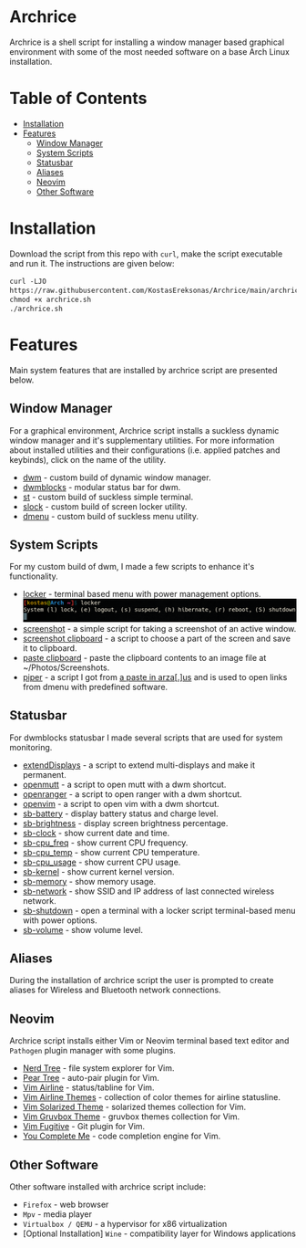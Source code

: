 # Archrice

Archrice is a shell script for installing a window manager based graphical environment with some of the most needed software on a base Arch Linux installation.

Table of Contents
=================
* [Installation](#Installation)
* [Features](#Features)
	* [Window Manager](#Window-Manager)
	* [System Scripts](#System-Scripts)
	* [Statusbar](#Statusbar)
	* [Aliases](#Aliases)
	* [Neovim](#Neovim)
	* [Other Software](#Other-Software)

# Installation

Download the script from this repo with `curl`, make the script executable and run it.
The instructions are given below:

```
curl -LJO https://raw.githubusercontent.com/KostasEreksonas/Archrice/main/archrice.sh
chmod +x archrice.sh
./archrice.sh
```

# Features

Main system features that are installed by archrice script are presented below.

## Window Manager

For a graphical environment, Archrice script installs a suckless dynamic window manager and it's supplementary utilities. For more information about installed utilities and their configurations (i.e. applied patches and keybinds), click on the name of the utility.

* [dwm](https://github.com/KostasEreksonas/dwm-kostas) - custom build of dynamic window manager.
* [dwmblocks](https://github.com/KostasEreksonas/dwmblocks-kostas) - modular status bar for dwm.
* [st](https://github.com/KostasEreksonas/st-kostas) - custom build of suckless simple terminal.
* [slock](https://github.com/KostasEreksonas/slock-kostas) - custom build of screen locker utility.
* [dmenu](https://github.com/KostasEreksonas/dmenu-kostas) - custom build of suckless menu utility.

## System Scripts

For my custom build of dwm, I made a few scripts to enhance it's functionality.

* [locker](system_scripts/locker) -	terminal based menu with power management options.
![Locker script](/images/locker_script.png)
* [screenshot](system_scripts/screenshot) - a simple script for taking a screenshot of an active window.
* [screenshot clipboard](system_scripts/screenshot_clipboard) - a script to choose a part of the screen and save it to clipboard.
* [paste clipboard](system_scripts/paste_clipboard) - paste the clipboard contents to an image file at ~/Photos/Screenshots.
* [piper](system_scripts/piper) - a script I got from [a paste in arza[.]us](http://arza.us/paste/piper) and is used to open links from dmenu with predefined software.

## Statusbar

For dwmblocks statusbar I made several scripts that are used for system monitoring.

* [extendDisplays](.local/bin/extendDisplays) - a script to extend multi-displays and make it permanent.
* [openmutt](.local/bin/openmutt) - a script to open mutt with a dwm shortcut.
* [openranger](.local/bin/openranger) - a script to open ranger with a dwm shortcut.
* [openvim](.local/bin/openvim) - a script to open vim with a dwm shortcut.
* [sb-battery](.local/bin/sb-battery) - display battery status and charge level.
* [sb-brightness](.local/bin/sb-brightness) - display screen brightness percentage.
* [sb-clock](.local/bin/sb-clock) - show current date and time.
* [sb-cpu_freq](.local/bin/sb-cpu_freq) - show current CPU frequency.
* [sb-cpu_temp](.local/bin/sb-cpu_temp) - show current CPU temperature.
* [sb-cpu_usage](.local/bin/sb-cpu_usage) - show current CPU usage.
* [sb-kernel](.local/bin/sb-kernel) - show current kernel version.
* [sb-memory](.local/bin/sb-memory) - show memory usage.
* [sb-network](.local/bin/sb-network) - show SSID and IP address of last connected wireless network.
* [sb-shutdown](.local/bin/sb-shutdown) - open a terminal with a locker script terminal-based menu with power options.
* [sb-volume](.local/bin/sb-volume) - show volume level.

## Aliases

During the installation of archrice script the user is prompted to create aliases for Wireless and Bluetooth network connections.

## Neovim

Archrice script installs either Vim or Neovim terminal based text editor and `Pathogen` plugin manager with some plugins.

* [Nerd Tree](https://github.com/preservim/nerdtree) - file system explorer for Vim.
* [Pear Tree](https://github.com/tmsvg/pear-tree) - auto-pair plugin for Vim.
* [Vim Airline](https://github.com/vim-airline/vim-airline) - status/tabline for Vim.
* [Vim Airline Themes](https://github.com/vim-airline/vim-airline-themes) - collection of color themes for airline statusline.
* [Vim Solarized Theme](https://github.com/lifepillar/vim-solarized8) - solarized themes collection for Vim.
* [Vim Gruvbox Theme](https://github.com/lifepillar/vim-gruvbox8) - gruvbox themes collection for Vim.
* [Vim Fugitive](https://github.com/tpope/vim-fugitive) - Git plugin for Vim.
* [You Complete Me](https://github.com/ycm-core/YouCompleteMe) - code completion engine for Vim.

## Other Software
Other software installed with archrice script include:
* `Firefox` - web browser
* `Mpv` - media player
* `Virtualbox / QEMU` - a hypervisor for x86 virtualization
* [Optional Installation] `Wine` - compatibility layer for Windows applications

